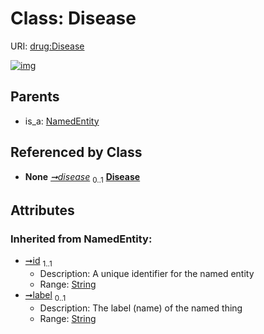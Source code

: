 
# Class: Disease




URI: [drug:Disease](http://w3id.org/ontogpt/drug/Disease)


[![img](https://yuml.me/diagram/nofunky;dir:TB/class/[NamedEntity],[DrugMechanism]-%20disease%200..1>[Disease&#124;id(i):string;label(i):string%20%3F],[NamedEntity]^-[Disease],[DrugMechanism])](https://yuml.me/diagram/nofunky;dir:TB/class/[NamedEntity],[DrugMechanism]-%20disease%200..1>[Disease&#124;id(i):string;label(i):string%20%3F],[NamedEntity]^-[Disease],[DrugMechanism])

## Parents

 *  is_a: [NamedEntity](NamedEntity.md)

## Referenced by Class

 *  **None** *[➞disease](drugMechanism__disease.md)*  <sub>0..1</sub>  **[Disease](Disease.md)**

## Attributes


### Inherited from NamedEntity:

 * [➞id](namedEntity__id.md)  <sub>1..1</sub>
     * Description: A unique identifier for the named entity
     * Range: [String](types/String.md)
 * [➞label](namedEntity__label.md)  <sub>0..1</sub>
     * Description: The label (name) of the named thing
     * Range: [String](types/String.md)
